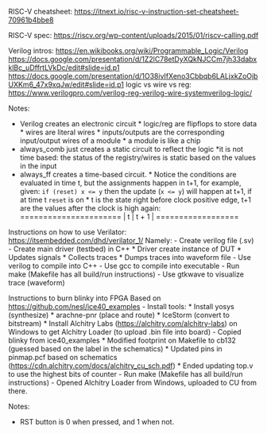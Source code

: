 
RISC-V cheatsheet:
https://itnext.io/risc-v-instruction-set-cheatsheet-70961b4bbe8

RISC-V spec:
https://riscv.org/wp-content/uploads/2015/01/riscv-calling.pdf

Verilog intros:
   https://en.wikibooks.org/wiki/Programmable_Logic/Verilog
   https://docs.google.com/presentation/d/1Z2lC78etDyXQkNJCCm7jh33dabxklBc_uDffrtLVkDc/edit#slide=id.p1
   https://docs.google.com/presentation/d/1O38ivIfXeno3Cbbqb6LALjxkZoOjbUXKm6_47x9xqJw/edit#slide=id.p1
   logic vs wire vs reg: https://www.verilogpro.com/verilog-reg-verilog-wire-systemverilog-logic/

Notes:
  - Verilog creates an electronic circuit
        * logic/reg are flipflops to store data
        * wires are literal wires
        * inputs/outputs are the corresponding input/output wires of a module
        * a module is like a chip
  - always_comb just creates a static circuit to reflect the logic
        *it is not time based: the status of the registry/wires is static based on the values in the input
  - always_ff creates a time-based circuit. 
        * Notice the conditions are evaluated in time t, but
          the assignments happen in t+1, for example, given:
            `if (reset) x <= y`
          then the update (`x <= y`) will happen at t+1, if at time t 
          `reset` is on
        * t is the state right before clock positive edge, t+1 are the 
          values after the clock is high again:
                             ======================
                            |
                t           |        t + 1
                            |
          ==================

Instructions on how to use Verilator:
https://itsembedded.com/dhd/verilator_1/
    Namely:
    - Create verilog file (.sv)
    - Create main driver (testbed) in C++
        * Driver create instance of DUT
        * Updates signals
        * Collects traces
        * Dumps traces into waveform file
    - Use verilog to compile into C++
    - Use gcc to compile into executable
    - Run make (Makefile has all build/run instructions)
    - Use gtkwave to visualize trace (waveform)

Instructions to burn blinky into FPGA
Based on https://github.com/nesl/ice40_examples
    - Install tools:
        * Install yosys (synthesize)
        * arachne-pnr (place and route)
        * IceStorm (convert to bitstream)
        * Install Alchitry Labs (https://alchitry.com/alchitry-labs) on Windows 
          to get Alchitry Loader (to upload .bin file into board)
    - Copied blinky from ice40_examples
        * Modified footprint on Makefile to cb132 (guessed based on the label in the schematics)
        * Updated pins in pinmap.pcf based on schematics (https://cdn.alchitry.com/docs/alchitry_cu_sch.pdf)
        * Ended updating top.v to use the highest bits of counter
    - Run make (Makefile has all build/run instructions)
    - Opened Alchitry Loader from Windows, uploaded to CU from there.

Notes:
   - RST button is 0 when pressed, and 1 when not.